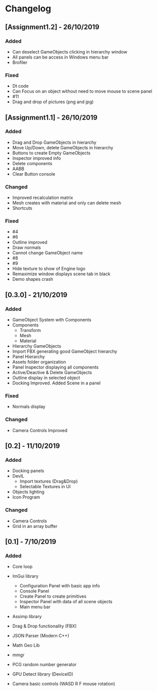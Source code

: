 # Changelog

## [Assignment1.2] - 26/10/2019
### Added
- Can deselect GameObjects clicking in hierarchy window
- All panels can be access in Windows menu bar
- Brofiler

### Fixed
- Dt code
- Can Focus on an object without need to move mouse to scene panel
- #11
- Drag and drop of pictures (png and jpg)

## [Assignment1.1] - 26/10/2019
### Added
- Drag and Drop GameObjects in hierarchy
- Move Up/Down, delete GameObjects in hierarchy
- Buttons to create Empty GameObjects
- Inspector improved info
- Delete components
- AABB
- Clear Button console

### Changed
- Improved recalculation matrix
- Mesh creates with material and only can delete mesh
- Shortcuts

### Fixed
- #4
- #6
- Outline improved
- Draw normals
- Cannot change GameObject name
- #8
- #9
- Hide texture to show of Engine logo
- Remaximize window displays scene tab in black
- Demo shapes crash

## [0.3.0] - 21/10/2019
### Added
- GameObject System with Components
- Components
  - Transform
  - Mesh
  - Material
- Hierarchy GameObjects
- Import FBX generating good GameObject hierarchy
- Panel Hierarchy
- Assets folder organization
- Panel Inspector displaying all components
- Active/Deactive & Delete GameObjects
- Outline display in selected object
- Docking Improved. Added Scene in a panel

### Fixed
- Normals display

### Changed
- Camera Controls Improved

## [0.2] - 11/10/2019
### Added
- Docking panels
- DevIL
  - Import textures (Drag&Drop)
  - Selectable Textures in UI
- Objects lighting
- Icon Program

### Changed
- Camera Controls
- Grid in an array buffer

## [0.1] - 7/10/2019
### Added
- Core loop
- ImGui library
  - Configuration Panel with basic app info
  - Console Panel
  - Create Panel to create primitives
  - Inspector Panel with data of all scene objects
  - Main menu bar
- Assimp library
- Drag & Drop functionality (FBX)
- JSON Parser (Modern C++)
- Math Geo Lib
- mmgr
- PCG random number generator
- GPU Detect library (DeviceID)

- Camera basic controls (WASD R F mouse rotation)
